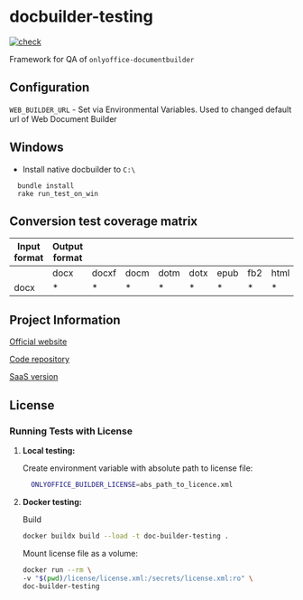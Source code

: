 # docbuilder-testing

[![check](https://github.com/ONLYOFFICE-QA/doc-builder-testing/actions/workflows/check.yml/badge.svg)](https://github.com/ONLYOFFICE-QA/doc-builder-testing/actions/workflows/check.yml)

Framework for QA of `onlyoffice-documentbuilder`

## Configuration

`WEB_BUILDER_URL` - Set via Environmental Variables.
  Used to changed default url of Web Document Builder

## Windows

* Install native docbuilder to `C:\`

```shell
  bundle install
  rake run_test_on_win
```

## Conversion test coverage matrix

| Input format | Output format |       |      |      |      |      |     |      |     |     |     |      |     |     |
|--------------|---------------|-------|------|------|------|------|-----|------|-----|-----|-----|------|-----|-----|
|              | docx          | docxf | docm | dotm | dotx | epub | fb2 | html | odt | ott | pdf | pdfa | rtf | txt |
| docx         | *             | *     | *    | *    | *    | *    | *   | *    | *   | *   | *   | *    | *   | *   |

## Project Information

[Official website](https://www.onlyoffice.com)

[Code repository](https://github.com/ONLYOFFICE/doc-builder-testing "https://github.com/ONLYOFFICE/doc-builder-testing")

[SaaS version](https://www.onlyoffice.com)

## License

### Running Tests with License

1. **Local testing:**

    Create environment variable with absolute path to license file:

    ```bash
      ONLYOFFICE_BUILDER_LICENSE=abs_path_to_licence.xml
    ```

2. **Docker testing:**

    Build

    ```bash
    docker buildx build --load -t doc-builder-testing .
    ```

    Mount license file as a volume:

    ```bash
    docker run --rm \
    -v "$(pwd)/license/license.xml:/secrets/license.xml:ro" \
    doc-builder-testing
    ```
